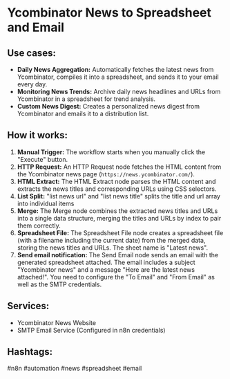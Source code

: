 # Ycombinator News to Spreadsheet and Email

## Use cases:

- **Daily News Aggregation:** Automatically fetches the latest news from Ycombinator, compiles it into a spreadsheet, and sends it to your email every day.
- **Monitoring News Trends:** Archive daily news headlines and URLs from Ycombinator in a spreadsheet for trend analysis.
- **Custom News Digest:** Creates a personalized news digest from Ycombinator and emails it to a distribution list.

## How it works:

1.  **Manual Trigger:** The workflow starts when you manually click the "Execute" button.
2.  **HTTP Request:** An HTTP Request node fetches the HTML content from the Ycombinator news page (`https://news.ycombinator.com/`).
3.  **HTML Extract:** The HTML Extract node parses the HTML content and extracts the news titles and corresponding URLs using CSS selectors.
4.  **List Split:** "list news url" and "list news title" splits the title and url array into individual items
5.  **Merge:** The Merge node combines the extracted news titles and URLs into a single data structure, merging the titles and URLs by index to pair them correctly.
6.  **Spreadsheet File:** The Spreadsheet File node creates a spreadsheet file (with a filename including the current date) from the merged data, storing the news titles and URLs. The sheet name is "Latest news".
7.  **Send email notification:** The Send Email node sends an email with the generated spreadsheet attached. The email includes a subject "Ycombinator news" and a message "Here are the latest news attached!". You need to configure the "To Email" and "From Email" as well as the SMTP credentials.

## Services:

-   Ycombinator News Website
-   SMTP Email Service (Configured in n8n credentials)

## Hashtags:

#n8n #automation #news #spreadsheet #email
